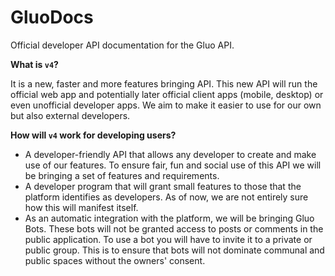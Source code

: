 # GluoDocs

Official developer API documentation for the Gluo API.

**What is `v4`?**  

It is a new, faster and more features bringing API. This new API will run the official web app and potentially later official client apps (mobile, desktop) or even unofficial developer apps. We aim to make it easier to use for our own but also external developers.

**How will `v4` work for developing users?**

- A developer-friendly API that allows any developer to create and make use of our features. To ensure fair, fun and social use of this API we will be bringing a set of features and requirements.
- A developer program that will grant small features to those that the platform identifies as developers. As of now, we are not entirely sure how this will manifest itself.
- As an automatic integration with the platform, we will be bringing Gluo Bots. These bots will not be granted access to posts or comments in the public application. To use a bot you will have to invite it to a private or public group. This is to ensure that bots will not dominate communal and public spaces without the owners' consent.
